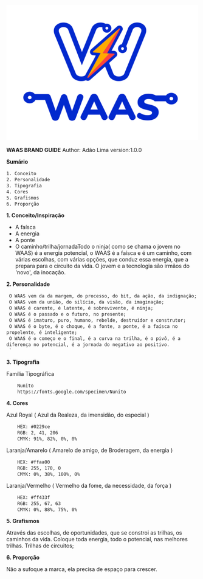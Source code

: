 ![Logo WAAS](/assets/logo-waas.svg)

**WAAS BRAND GUIDE**
Author: Adão Lima
version:1.0.0

**Sumário**

```
1. Conceito
2. Personalidade
3. Tipografia
4. Cores
5. Grafismos
6. Proporção
```

**1. Conceito/Inspiração**

- A faísca
- A energia
- A ponte
- O caminho/trilha/jornadaTodo o ninja( como se chama o jovem no WAAS) é a energia potencial, o WAAS é a faísca e é um caminho, com várias escolhas, com várias opções, que conduz essa energia, que a prepara para o circuito da vida.
O jovem e a tecnologia são irmãos do 'novo', da inocação.

**2. Personalidade**

```
 O WAAS vem da da margem, do processo, do bit, da ação, da indignação;
 O WAAS vem da união, do silício, da visão, da imaginação;
 O WAAS é carente, é latente, é sobrevivente, é ninja;
 O WAAS é o passado e o futuro, no presente;
 O WAAS é imaturo, puro, humano, rebelde, destruidor e construtor;
 O WAAS é o byte, é o choque, é a fonte, a ponte, é a faísca no propelente, é inteligente;
 O WAAS é o começo e o final, é a curva na trilha, é o pivô, é a diferença no potencial, é a jornada do negativo ao positivo.
 `
```

**3. Tipografia**

 Família Tipográfica

```
    Nunito 
    https://fonts.google.com/specimen/Nunito
```

**4. Cores**

   Azul Royal ( Azul da Realeza, da imensidão, do especial )

```
    HEX: #0229ce
    RGB: 2, 41, 206
    CMYK: 91%, 82%, 0%, 0%
```

   Laranja/Amarelo ( Amarelo de amigo, de Broderagem, da energia )

```
    HEX: #ffaa00
    RGB: 255, 170, 0
    CMYK: 0%, 38%, 100%, 0%
```

   Laranja/Vermelho ( Vermelho da fome, da necessidade, da força )

```
    HEX: #ff433f
    RGB: 255, 67, 63
    CMYK: 0%, 88%, 75%, 0%
```

**5. Grafismos**

 Através das escolhas, de oportunidades, que se constroi as trilhas, os caminhos da vida.
 Coloque toda energia, todo o potencial, nas melhores trilhas.
 Trilhas de circuitos;

**6. Proporção**

 Não a sufoque a marca, ela precisa de espaço para crescer.
